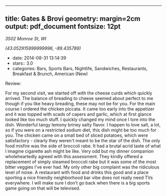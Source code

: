 
---
title: Gates & Brovi
geometry: margin=2cm
output: pdf_document
fontsize: 12pt
---

_3502 Monroe St_, _WI_

*(43.052915999999996, -89.435789)*

- date: 2014-08-31 13:14:39
- stars:: 3.0
-  categories: Bars, Sports Bars, Nightlife, Sandwiches, Restaurants, Breakfast & Brunch, American (New)

Review:

For my second visit, we started off with the cheese curds which quickly arrived. The balance of breading to cheese seemed about perfect to me though if you like heavy breading, these may not be for you. For the main course I ordered the chicken piccata. It came too early into the appetizer and it was topped with scads of capers and garlic, which at first glance looked like too much stuff. I quickly changed my mind once I tore into the dish. Wonderful tangy lemony briney salty flavor. I happen to love salt, a lot, so if you were on a restricted sodium diet, this dish might be too much for you. The chicken came on a small bed of sliced potatoes, which were satisfactory - clearly they weren't meant to be the star of the dish. The only food misfire was the side of broccoli rabe. It had a brutal acrid taste of what I imagine cigarette ash might be like. Very odd but my dinner companion wholeheartedly agreed with this assessment. They kindly offered a replacement of simply steamed broccoli rabe but it was some of the most bitter veggies I've ever had. My only other big complaint was the ridiculous level of noise. A restaurant with food and drinks this good  and a place sporting a nice friendly neighborhood bar vibe does not really need TVs everywhere. I will make sure I don't go back when there is a big sports game going on that will be televised.

